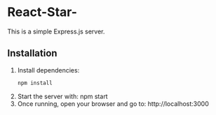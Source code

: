 # React-Star-

This is a simple Express.js server.

## Installation
1. Install dependencies:
   ```sh
   npm install
2. Start the server with:
    npm start
3. Once running, open your browser and go to:
    http://localhost:3000
